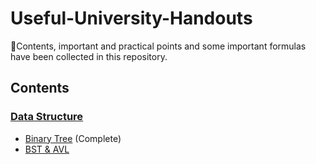 # Useful-University-Handouts
📔Contents, important and practical points and some important formulas have been collected in this repository.

## Contents

### [Data Structure](Data%20Structure/)
- [Binary Tree](Data%20Structure/Binary%20Tree/BinaryTree.md) (Complete)
- [BST & AVL](Data%20Structure/Binary%20Tree/BST&AVL.md)
